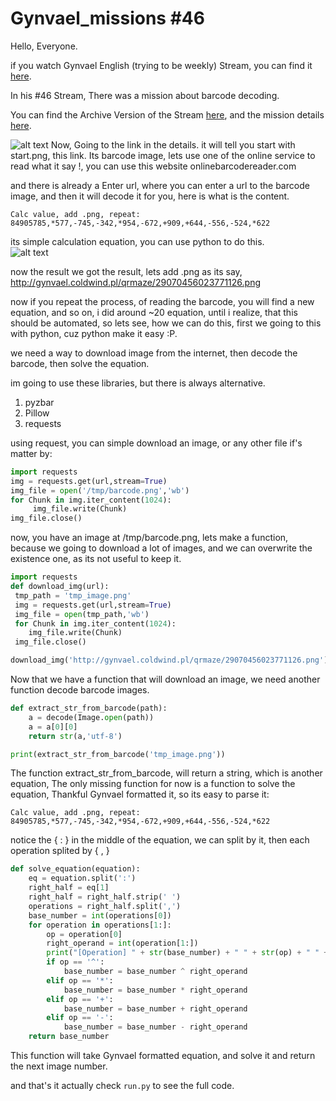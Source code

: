 # Gynvael_missions #46
Hello, Everyone.

if you watch Gynvael English (trying to be weekly) Stream, you can find it [here](https://www.youtube.com/channel/UCCkVMojdBWS-JtH7TliWkVg).  

In his #46 Stream, There was a mission about barcode decoding.

You can find the Archive Version of the Stream [here](https://youtu.be/PiBfI7wltM8?t=16m9s), and the mission details [here](http://goo.gl/rNHu7b).

![alt text](https://i.imgur.com/JXBYNHT.png)
Now, Going to the link in the details. it will tell you start with start.png, this link. Its barcode image, lets use one of the online service to read what it say !, you can use this website onlinebarcodereader.com

and there is already a Enter url, where you can enter a url to the barcode image, and then it will decode it for you, here is what is the content.

`Calc value, add .png, repeat: 84905785,*577,-745,-342,*954,-672,+909,+644,-556,-524,*622`

its simple calculation equation, you can use python to do this.  
![alt text](https://i.imgur.com/x7jkxLO.png)

now the result we got the result, lets add .png as its say, http://gynvael.coldwind.pl/qrmaze/29070456023771126.png

now if you repeat the process, of reading the barcode, you will find a new equation, and so on, i did around ~20 equation, until i realize, that this should be automated, so lets see, how we can do this, first we going to this with python, cuz python make it easy :P.

we need a way to download image from the internet, then decode the barcode, then solve the equation.

im going to use these libraries, but there is always alternative.

1. pyzbar
2. Pillow
3. requests

using request, you can simple download an image, or any other file if's matter by:

```python
import requests
img = requests.get(url,stream=True)
img_file = open('/tmp/barcode.png','wb')
for Chunk in img.iter_content(1024):
     img_file.write(Chunk)
img_file.close()
```

now, you have an image at  /tmp/barcode.png, lets make a function, because we going to download a lot of images, and we can overwrite the existence one, as its not useful to keep it.

```python
import requests
def download_img(url):
 tmp_path = 'tmp_image.png'
 img = requests.get(url,stream=True)
 img_file = open(tmp_path,'wb')
 for Chunk in img.iter_content(1024):
 	img_file.write(Chunk)
 img_file.close()

download_img('http://gynvael.coldwind.pl/qrmaze/29070456023771126.png')
```

Now that we have a function that will download an image, we need another function decode barcode images.  

```python
def extract_str_from_barcode(path):
	a = decode(Image.open(path))
	a = a[0][0]
	return str(a,'utf-8')

print(extract_str_from_barcode('tmp_image.png'))
```


The function extract_str_from_barcode, will return a string, which is another equation, The only missing function for now is a function to solve the equation, Thankful Gynvael formatted it, so its easy to parse it:

`Calc value, add .png, repeat: 84905785,*577,-745,-342,*954,-672,+909,+644,-556,-524,*622`

notice the { : } in the middle of the equation, we can split by it, then each operation splited by { , }

```python
def solve_equation(equation):
	eq = equation.split(':')
	right_half = eq[1]
	right_half = right_half.strip(' ')
	operations = right_half.split(',')
	base_number = int(operations[0])
	for operation in operations[1:]:
		op = operation[0]
		right_operand = int(operation[1:])
		print("[Operation] " + str(base_number) + " " + str(op) + " " + str(right_operand))
		if op == '^':
			base_number = base_number ^ right_operand
		elif op == '*':
			base_number = base_number * right_operand
		elif op == '+':
			base_number = base_number + right_operand
		elif op == '-':
			base_number = base_number - right_operand
	return base_number
```

This function will take Gynvael formatted equation, and solve it and return the next image number.

and that's it actually check `run.py` to see the full code.
